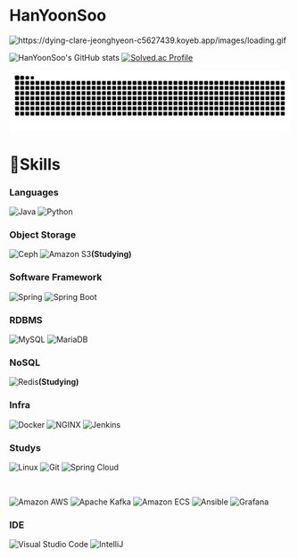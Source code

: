 # HanYoonSoo 

<img src="https://dying-clare-jeonghyeon-c5627439.koyeb.app/api/v1/svg/languages?nickname=HanYoonSoo&theme=DARK" alt="https://dying-clare-jeonghyeon-c5627439.koyeb.app/images/loading.gif">

![HanYoonSoo's GitHub stats](https://github-readme-stats.vercel.app/api?username=HanYoonSoo&show_icons=true&theme=radical)
[![Solved.ac Profile](http://mazassumnida.wtf/api/v2/generate_badge?boj=dktkaemfl12)](https://solved.ac/dktkaemfl12/)


![snake gif](https://github.com/HanYoonSoo/HanYoonSoo/blob/output/github-contribution-grid-snake.svg)


# 💪Skills
### Languages
![Java](https://img.shields.io/badge/Java-007396.svg?&style=for-the-badge&logo=Java&logoColor=white)
![Python](https://img.shields.io/badge/Python-3776AB.svg?&style=for-the-badge&logo=Python&logoColor=white)

### Object Storage
![Ceph](https://img.shields.io/badge/Ceph-EF5C55.svg?&style=for-the-badge&logo=Ceph&logoColor=white)
![Amazon S3](https://img.shields.io/badge/Amazon%20S3-569A31.svg?&style=for-the-badge&logo=Amazon%20S3&logoColor=white)**(Studying)**<br>

### Software Framework
![Spring](https://img.shields.io/badge/Spring-6DB33F.svg?&style=for-the-badge&logo=Spring&logoColor=white)
![Spring Boot](https://img.shields.io/badge/Spring%20Boot-6DB33F.svg?&style=for-the-badge&logo=Spring%20Boot&logoColor=white)

### RDBMS
![MySQL](https://img.shields.io/badge/MySQL-4479A1.svg?&style=for-the-badge&logo=MySQL&logoColor=white)
![MariaDB](https://img.shields.io/badge/MariaDB-003545.svg?&style=for-the-badge&logo=MariaDB&logoColor=white)

### NoSQL
![Redis](https://img.shields.io/badge/Redis-DC382D.svg?&style=for-the-badge&logo=Redis&logoColor=white)**(Studying)**<br>

### Infra
![Docker](https://img.shields.io/badge/Docker-2496ED.svg?&style=for-the-badge&logo=Docker&logoColor=white)
![NGINX](https://img.shields.io/badge/NGINX-009639.svg?&style=for-the-badge&logo=NGINX&logoColor=white)
![Jenkins](https://img.shields.io/badge/Jenkins-D24939.svg?&style=for-the-badge&logo=Jenkins&logoColor=black)

### Studys
![Linux](https://img.shields.io/badge/Linux-FCC624.svg?&style=for-the-badge&logo=Linux&logoColor=white)
![Git](https://img.shields.io/badge/Git-F05032.svg?&style=for-the-badge&logo=Git&logoColor=white)
![Spring Cloud](https://img.shields.io/badge/Spring%20Cloud-6DB33F.svg?&style=for-the-badge&logo=Spring%20Cloud&logoColor=white)

<br>

![Amazon AWS](https://img.shields.io/badge/Amazon%20AWS-232F3E.svg?&style=for-the-badge&logo=Amazon%20AWS&logoColor=white)
![Apache Kafka](https://img.shields.io/badge/Apache%20Kafka-231F20.svg?&style=for-the-badge&logo=Apache%20Kafka&logoColor=white)
![Amazon ECS](https://img.shields.io/badge/Amazon%20ECS-FF9900.svg?&style=for-the-badge&logo=Amazon%20ECS&logoColor=white)
![Ansible](https://img.shields.io/badge/Ansible-EE0000.svg?&style=for-the-badge&logo=Ansible&logoColor=white)
![Grafana](https://img.shields.io/badge/Grafana-F46800.svg?&style=for-the-badge&logo=Grafana&logoColor=white)


### IDE
![Visual Studio Code](https://img.shields.io/badge/Visual%20Studio%20Code-007ACC.svg?&style=for-the-badge&logo=Visual%20Studio%20Code&logoColor=white)
![IntelliJ](https://img.shields.io/badge/IntelliJ%20IDEA-000000.svg?&style=for-the-badge&logo=IntelliJ%20IDEA&logoColor=white)





  






